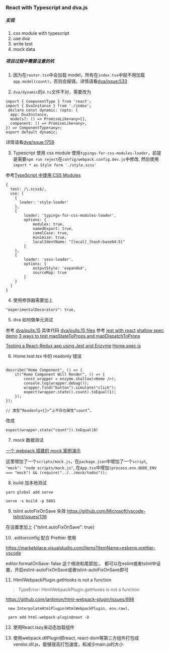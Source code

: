 ### React with Typescript and dva.js

##### 实现

1. css module with typescript
2. use dva
3. write test
4. mock data

##### 项目过程中需要注意的坑

1. 因为在`router.tsx`中会加载 model，所有在`index.tsx`中就不用加载`app.model(count)`，否则会报错。详情请看[dva/issue:533](https://github.com/dvajs/dva/issues/533)

2. `dva/dynamic`的`d.ts`文件不对，需要改为

```
import { ComponentType } from 'react';
import { DvaInstance } from './index';
 declare const dynamic: (opts: {
  app: DvaInstance,
  models?: () => PromiseLike<any>[],
  component: () => PromiseLike<any>,
}) => ComponentType<any>;
export default dynamic;
```

详情请看[dva/issue:1758](https://github.com/dvajs/dva/issues/1758)

3. Typescript 使用 css module
   使用`typings-for-css-modules-loader`，前提是需要`npm run reject`在`config/webpack.config.dev.js`中修改, 然后使用`import * as Style form './style.scss'`

参考[TypeScript 中使用 CSS Modules](https://juejin.im/post/59c62f8e6fb9a00a51439ad5)

```
{
  test: /\.scss$/,
  use: [
    {
      loader: 'style-loader'
    },
    {
        loader: 'typings-for-css-modules-loader',
        options: {
            modules: true,
            namedExport: true,
            camelCase: true,
            minimize: true,
            localIdentName: "[local]_[hash:base64:5]"
        }
    },
    {
        loader: 'sass-loader',
        options: {
            outputStyle: 'expanded',
            sourceMap: true
        }
    }
  ]
}
```

4. 使用修饰器需要加上

```
"experimentalDecorators": true,
```

5. dva 如何做单元测试

参考 [dva/pulls:15](https://github.com/dvajs/dva-example-user-dashboard/pull/15)
具体代码 [dva/pulls:15 files](https://github.com/dvajs/dva-example-user-dashboard/pull/15/files)
参考 [jest with react](https://jestjs.io/docs/zh-Hans/tutorial-react)
[shallow spec demo](https://github.com/airbnb/enzyme/blob/master/packages/enzyme-test-suite/test/ShallowWrapper-spec.jsx)
[3 ways to test mapStateToProps and mapDispatchToProps](https://jsramblings.com/2018/01/15/3-ways-to-test-mapStateToProps-and-mapDispatchToProps.html)

[Testing a React-Redux app using Jest and Enzyme](https://medium.com/netscape/testing-a-react-redux-app-using-jest-and-enzyme-b349324803a9)
[Home.spec.js](https://github.com/Gethyl/ReactReduxTestingUsingJestEnzyme/blob/master/__test__/Home.spec.js)

6. Home.test.tsx 中的 readonly 错误

```

describe("Home Component", () => {
    it("Home Component Will Render", () => {
        const wrapper = enzyme.shallow(<Home />);
        console.log(wrapper.debug());
        wrapper.find("button").simulate("click");
        expect(wrapper.state().count).toEqual(1);
    });
});

// 类型“Readonly<{}>”上不存在属性“count”。
```

改成

```
expect(wrapper.state("count")).toEqual(0)
```

7. mock 数据测试

[一个 webpack 搭建的 mock 案例演示](https://github.com/ToNiQian/mockjs)

这里增加了一个`scripts/mock.js`，在`package.json`中增加了一个`script`, `"mock": "node scripts/mock.js"`, 在`App.tsx`中增加`(process.env.NODE_ENV === "mock") && (require("../../mock/todos"));`

8. build 加本地测试

```
yarn global add serve

serve -s build -p 5001
```

9. tslint autoFixOnSave 失效
   https://github.com/Microsoft/vscode-tslint/issues/136


在设置里加上 {"tslint.autoFixOnSave": true}

10. .editorconfig 配合 Prettier 使用

https://marketplace.visualstudio.com/items?itemName=esbenp.prettier-vscode

editor.formatOnSave: false 这个缩进和尾部加;， 都可以在eslint或者tslint中设置，开启eslint-autoFixOnSave或者tslint-autoFixOnSave即可


11. HtmlWebpackPlugin.getHooks is not a function

> TypeError: HtmlWebpackPlugin.getHooks is not a function

https://github.com/jantimon/html-webpack-plugin/issues/998

```
 new InterpolateHtmlPlugin(HtmlWebpackPlugin, env.raw),

 yarn add html-webpack-plugin@next -D
```

12. 使用React.lazy来动态加载组件

13. 使用webpack.dllPlugin把react, react-dom等第三方组件打包成vendor.dll.js，能够提高打包速度，和减少main.js的大小
